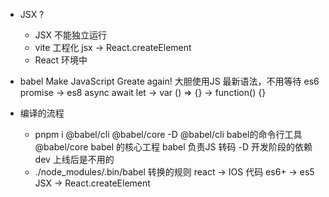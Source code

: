 - JSX ?
    - JSX 不能独立运行
    - vite 工程化
        jsx -> React.createElement  
    - React 环境中

- babel 
    Make JavaScript Greate again!
    大胆使用JS 最新语法，不用等待 
    es6 promise -> es8 async await 
    let -> var 
    () => {} -> function() {}

- 编译的流程 
    - pnpm i @babel/cli @babel/core -D
        @babel/cli babel的命令行工具
        @babel/core babel 的核心工程
        babel 负责JS 转码
        -D 开发阶段的依赖 dev 
        上线后是不用的 
    - ./node_modules/.bin/babel 
        转换的规则 
        react -> IOS 代码 
        es6+ -> es5 
        JSX -> React.createElement